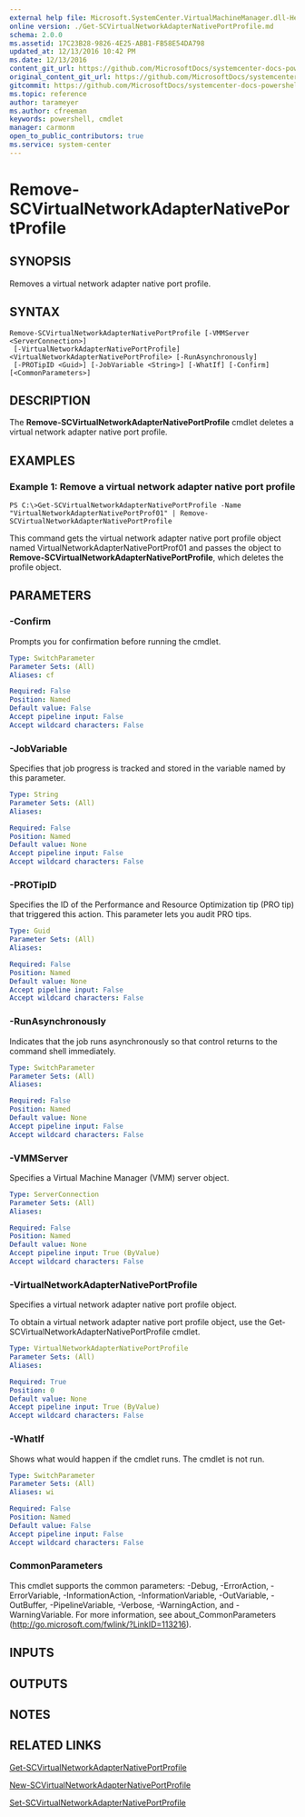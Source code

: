 ```yaml
---
external help file: Microsoft.SystemCenter.VirtualMachineManager.dll-Help.xml
online version: ./Get-SCVirtualNetworkAdapterNativePortProfile.md
schema: 2.0.0
ms.assetid: 17C23B28-9826-4E25-ABB1-FB58E54DA798
updated_at: 12/13/2016 10:42 PM
ms.date: 12/13/2016
content_git_url: https://github.com/MicrosoftDocs/systemcenter-docs-powershell/blob/master/systemcenter-cmdlets/VirtualMachineManager/v1/Remove-SCVirtualNetworkAdapterNativePortProfile.md
original_content_git_url: https://github.com/MicrosoftDocs/systemcenter-docs-powershell/blob/master/systemcenter-cmdlets/VirtualMachineManager/v1/Remove-SCVirtualNetworkAdapterNativePortProfile.md
gitcommit: https://github.com/MicrosoftDocs/systemcenter-docs-powershell/blob/ea9507ac2178040476af5407227db8cb97701ea9/systemcenter-cmdlets/VirtualMachineManager/v1/Remove-SCVirtualNetworkAdapterNativePortProfile.md
ms.topic: reference
author: tarameyer
ms.author: cfreeman
keywords: powershell, cmdlet
manager: carmonm
open_to_public_contributors: true
ms.service: system-center
---
```


# Remove-SCVirtualNetworkAdapterNativePortProfile

## SYNOPSIS
Removes a virtual network adapter native port profile.

## SYNTAX

```
Remove-SCVirtualNetworkAdapterNativePortProfile [-VMMServer <ServerConnection>]
 [-VirtualNetworkAdapterNativePortProfile] <VirtualNetworkAdapterNativePortProfile> [-RunAsynchronously]
 [-PROTipID <Guid>] [-JobVariable <String>] [-WhatIf] [-Confirm] [<CommonParameters>]
```

## DESCRIPTION
The **Remove-SCVirtualNetworkAdapterNativePortProfile** cmdlet deletes a virtual network adapter native port profile.

## EXAMPLES

### Example 1: Remove a virtual network adapter native port profile
```
PS C:\>Get-SCVirtualNetworkAdapterNativePortProfile -Name "VirtualNetworkAdapterNativePortProf01" | Remove-SCVirtualNetworkAdapterNativePortProfile
```

This command gets the virtual network adapter native port profile object named VirtualNetworkAdapterNativePortProf01 and passes the object to **Remove-SCVirtualNetworkAdapterNativePortProfile**, which deletes the profile object.

## PARAMETERS

### -Confirm
Prompts you for confirmation before running the cmdlet.

```yaml
Type: SwitchParameter
Parameter Sets: (All)
Aliases: cf

Required: False
Position: Named
Default value: False
Accept pipeline input: False
Accept wildcard characters: False
```

### -JobVariable
Specifies that job progress is tracked and stored in the variable named by this parameter.

```yaml
Type: String
Parameter Sets: (All)
Aliases: 

Required: False
Position: Named
Default value: None
Accept pipeline input: False
Accept wildcard characters: False
```

### -PROTipID
Specifies the ID of the Performance and Resource Optimization tip (PRO tip) that triggered this action.
This parameter lets you audit PRO tips.

```yaml
Type: Guid
Parameter Sets: (All)
Aliases: 

Required: False
Position: Named
Default value: None
Accept pipeline input: False
Accept wildcard characters: False
```

### -RunAsynchronously
Indicates that the job runs asynchronously so that control returns to the command shell immediately.

```yaml
Type: SwitchParameter
Parameter Sets: (All)
Aliases: 

Required: False
Position: Named
Default value: None
Accept pipeline input: False
Accept wildcard characters: False
```

### -VMMServer
Specifies a Virtual Machine Manager (VMM) server object.

```yaml
Type: ServerConnection
Parameter Sets: (All)
Aliases: 

Required: False
Position: Named
Default value: None
Accept pipeline input: True (ByValue)
Accept wildcard characters: False
```

### -VirtualNetworkAdapterNativePortProfile
Specifies a virtual network adapter native port profile object.

To obtain a virtual network adapter native port profile object, use the Get-SCVirtualNetworkAdapterNativePortProfile cmdlet.

```yaml
Type: VirtualNetworkAdapterNativePortProfile
Parameter Sets: (All)
Aliases: 

Required: True
Position: 0
Default value: None
Accept pipeline input: True (ByValue)
Accept wildcard characters: False
```

### -WhatIf
Shows what would happen if the cmdlet runs.
The cmdlet is not run.

```yaml
Type: SwitchParameter
Parameter Sets: (All)
Aliases: wi

Required: False
Position: Named
Default value: False
Accept pipeline input: False
Accept wildcard characters: False
```

### CommonParameters
This cmdlet supports the common parameters: -Debug, -ErrorAction, -ErrorVariable, -InformationAction, -InformationVariable, -OutVariable, -OutBuffer, -PipelineVariable, -Verbose, -WarningAction, and -WarningVariable. For more information, see about_CommonParameters (http://go.microsoft.com/fwlink/?LinkID=113216).

## INPUTS

## OUTPUTS

## NOTES

## RELATED LINKS

[Get-SCVirtualNetworkAdapterNativePortProfile](xref:VirtualMachineManager/v1/Get-SCVirtualNetworkAdapterNativePortProfile.md)

[New-SCVirtualNetworkAdapterNativePortProfile](xref:VirtualMachineManager/v1/New-SCVirtualNetworkAdapterNativePortProfile.md)

[Set-SCVirtualNetworkAdapterNativePortProfile](xref:VirtualMachineManager/v1/Set-SCVirtualNetworkAdapterNativePortProfile.md)


